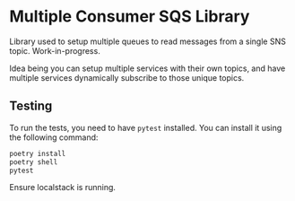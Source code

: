 # Multiple Consumer SQS Library

Library used to setup multiple queues to read messages from a single SNS topic. Work-in-progress.

Idea being you can setup multiple services with their own topics, and have multiple services dynamically subscribe to those unique topics.

## Testing

To run the tests, you need to have `pytest` installed. You can install it using the following command:

```bash
poetry install
poetry shell
pytest
```

Ensure localstack is running.